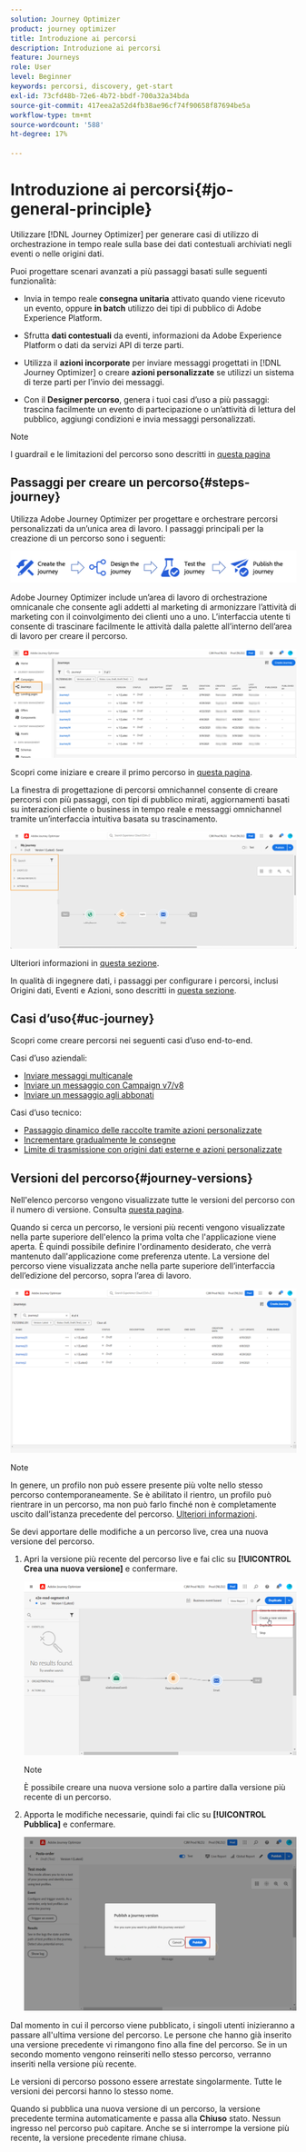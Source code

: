 ```yaml
---
solution: Journey Optimizer
product: journey optimizer
title: Introduzione ai percorsi
description: Introduzione ai percorsi
feature: Journeys
role: User
level: Beginner
keywords: percorsi, discovery, get-start
exl-id: 73cfd48b-72e6-4b72-bbdf-700a32a34bda
source-git-commit: 417eea2a52d4fb38ae96cf74f90658f87694be5a
workflow-type: tm+mt
source-wordcount: '588'
ht-degree: 17%

---
```



# Introduzione ai percorsi{#jo-general-principle}

Utilizzare [!DNL Journey Optimizer] per generare casi di utilizzo di orchestrazione in tempo reale sulla base dei dati contestuali archiviati negli eventi o nelle origini dati.

Puoi progettare scenari avanzati a più passaggi basati sulle seguenti funzionalità:

* Invia in tempo reale **consegna unitaria** attivato quando viene ricevuto un evento, oppure **in batch** utilizzo dei tipi di pubblico di Adobe Experience Platform.

* Sfrutta **dati contestuali** da eventi, informazioni da Adobe Experience Platform o dati da servizi API di terze parti.

* Utilizza il **azioni incorporate** per inviare messaggi progettati in [!DNL Journey Optimizer] o creare **azioni personalizzate** se utilizzi un sistema di terze parti per l’invio dei messaggi.

* Con il **Designer percorso**, genera i tuoi casi d’uso a più passaggi: trascina facilmente un evento di partecipazione o un’attività di lettura del pubblico, aggiungi condizioni e invia messaggi personalizzati.


>[!NOTE]
>
>I guardrail e le limitazioni del percorso sono descritti in [questa pagina](../start/guardrails.md)

## Passaggi per creare un percorso{#steps-journey}

Utilizza Adobe Journey Optimizer per progettare e orchestrare percorsi personalizzati da un’unica area di lavoro. I passaggi principali per la creazione di un percorso sono i seguenti:

![](assets/journey-creation-process.png)

Adobe Journey Optimizer include un’area di lavoro di orchestrazione omnicanale che consente agli addetti al marketing di armonizzare l’attività di marketing con il coinvolgimento dei clienti uno a uno. L’interfaccia utente ti consente di trascinare facilmente le attività dalla palette all’interno dell’area di lavoro per creare il percorso.

![](assets/interface-journeys.png)

Scopri come iniziare e creare il primo percorso in [questa pagina](journey-gs.md).

La finestra di progettazione di percorsi omnichannel consente di creare percorsi con più passaggi, con tipi di pubblico mirati, aggiornamenti basati su interazioni cliente o business in tempo reale e messaggi omnichannel tramite un’interfaccia intuitiva basata su trascinamento.

![](assets/journey38.png)

Ulteriori informazioni in [questa sezione](using-the-journey-designer.md).

In qualità di ingegnere dati, i passaggi per configurare i percorsi, inclusi Origini dati, Eventi e Azioni, sono descritti in [questa sezione](../configuration/about-data-sources-events-actions.md).


## Casi d’uso{#uc-journey}

Scopri come creare percorsi nei seguenti casi d’uso end-to-end.

Casi d’uso aziendali:

* [Inviare messaggi multicanale](journeys-uc.md)
* [Inviare un messaggio con Campaign v7/v8](ajo-ac.md)
* [Inviare un messaggio agli abbonati](message-to-subscribers-uc.md)

Casi d’uso tecnico:

* [Passaggio dinamico delle raccolte tramite azioni personalizzate](collections.md)
* [Incrementare gradualmente le consegne](ramp-up-deliveries-uc.md)
* [Limite di trasmissione con origini dati esterne e azioni personalizzate](limit-throughput.md)

## Versioni del percorso{#journey-versions}

Nell&#39;elenco percorso vengono visualizzate tutte le versioni del percorso con il numero di versione. Consulta [questa pagina](../building-journeys/using-the-journey-designer.md).

Quando si cerca un percorso, le versioni più recenti vengono visualizzate nella parte superiore dell&#39;elenco la prima volta che l&#39;applicazione viene aperta. È quindi possibile definire l&#39;ordinamento desiderato, che verrà mantenuto dall&#39;applicazione come preferenza utente. La versione del percorso viene visualizzata anche nella parte superiore dell’interfaccia dell’edizione del percorso, sopra l’area di lavoro.

![](assets/journeyversions1.png)

>[!NOTE]
>
>In genere, un profilo non può essere presente più volte nello stesso percorso contemporaneamente. Se è abilitato il rientro, un profilo può rientrare in un percorso, ma non può farlo finché non è completamente uscito dall’istanza precedente del percorso. [Ulteriori informazioni](end-journey.md).

Se devi apportare delle modifiche a un percorso live, crea una nuova versione del percorso.

1. Apri la versione più recente del percorso live e fai clic su **[!UICONTROL Crea una nuova versione]** e confermare.

   ![](assets/journeyversions2.png)

   >[!NOTE]
   >
   >È possibile creare una nuova versione solo a partire dalla versione più recente di un percorso.

1. Apporta le modifiche necessarie, quindi fai clic su **[!UICONTROL Pubblica]** e confermare.

   ![](assets/journeyversions3.png)

Dal momento in cui il percorso viene pubblicato, i singoli utenti inizieranno a passare all&#39;ultima versione del percorso. Le persone che hanno già inserito una versione precedente vi rimangono fino alla fine del percorso. Se in un secondo momento vengono reinseriti nello stesso percorso, verranno inseriti nella versione più recente.

Le versioni di percorso possono essere arrestate singolarmente. Tutte le versioni dei percorsi hanno lo stesso nome.

Quando si pubblica una nuova versione di un percorso, la versione precedente termina automaticamente e passa alla **Chiuso** stato. Nessun ingresso nel percorso può capitare. Anche se si interrompe la versione più recente, la versione precedente rimane chiusa.
